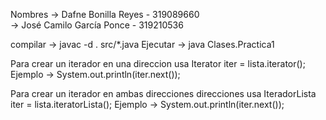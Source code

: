 Nombres -> Dafne Bonilla Reyes            -      319089660    
    -> José Camilo García Ponce       -      319210536  

compilar -> javac -d . src/*.java Ejecutar -> java Clases.Practica1

Para crear un iterador en una direccion usa Iterator iter = lista.iterator(); Ejemplo -> System.out.println(iter.next());

Para crear un iterador en ambas direcciones direcciones usa IteradorLista iter = lista.iteratorLista(); Ejemplo -> System.out.println(iter.next());